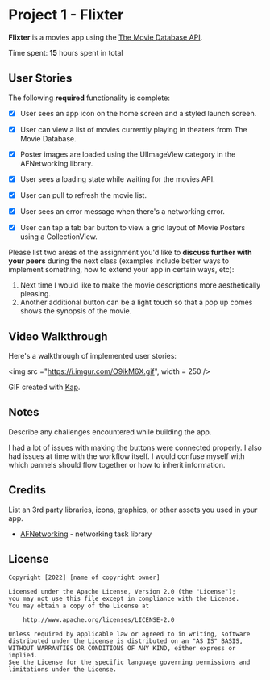 # Project 1 - Flixter

**Flixter** is a movies app using the [The Movie Database API](http://docs.themoviedb.apiary.io/#).

Time spent: **15** hours spent in total

## User Stories

The following **required** functionality is complete:

- [X] User sees an app icon on the home screen and a styled launch screen.
- [X] User can view a list of movies currently playing in theaters from The Movie Database.
- [X] Poster images are loaded using the UIImageView category in the AFNetworking library.
- [X] User sees a loading state while waiting for the movies API.
- [X] User can pull to refresh the movie list.
- [X] User sees an error message when there's a networking error.
- [X] User can tap a tab bar button to view a grid layout of Movie Posters using a CollectionView.


Please list two areas of the assignment you'd like to **discuss further with your peers** during the next class (examples include better ways to implement something, how to extend your app in certain ways, etc):

1. Next time I would like to make the movie descriptions more aesthetically pleasing. 
2. Another additional button can be a light touch so that a pop up comes shows the synopsis of the movie. 

## Video Walkthrough

Here's a walkthrough of implemented user stories:

<img src ="https://i.imgur.com/O9ikM6X.gif", width = 250 />

GIF created with [Kap](https://getkap.co/).

## Notes

Describe any challenges encountered while building the app.

I had a lot of issues with making the buttons were connected properly. I also had issues at time with the workflow itself. I would confuse myself with which pannels should flow together or how to inherit information.

## Credits

List an 3rd party libraries, icons, graphics, or other assets you used in your app.

- [AFNetworking](https://github.com/AFNetworking/AFNetworking) - networking task library

## License

    Copyright [2022] [name of copyright owner]

    Licensed under the Apache License, Version 2.0 (the "License");
    you may not use this file except in compliance with the License.
    You may obtain a copy of the License at

        http://www.apache.org/licenses/LICENSE-2.0

    Unless required by applicable law or agreed to in writing, software
    distributed under the License is distributed on an "AS IS" BASIS,
    WITHOUT WARRANTIES OR CONDITIONS OF ANY KIND, either express or implied.
    See the License for the specific language governing permissions and
    limitations under the License.
